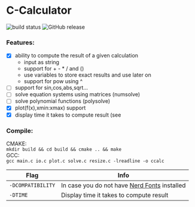 # C-Calculator 
![build status](https://travis-ci.com/hirnschallsebastian/C-Calculator.svg?branch=master)
![GitHub release](https://img.shields.io/badge/release-v0.1-blue.svg)


### Features:
- [x] ability to compute the result of a given calculation
  - input as string
  - support for + - * / and ()
  - use variables to store exact results and use later on
  - support for pow using ^
- [ ] support for sin,cos,abs,sqrt...
- [ ] solve equation systems using matrices (numsolve)
- [ ] solve polynomial functions (polysolve)
- [x] plot(f(x),xmin:xmax) support
- [x] display time it takes to compute result (see 

### Compile:
CMAKE:        
```mkdir build && cd build && cmake .. && make```          
GCC:        
```gcc main.c io.c plot.c solve.c resize.c -lreadline -o ccalc```        

|Flag                  | Info             |
|----------------------|------------------|
|```-DCOMPATIBILITY``` |In case you do not have [Nerd Fonts](https://github.com/ryanoasis/nerd-fonts) installed|
|```-DTIME```|Display time it takes to compute result|

